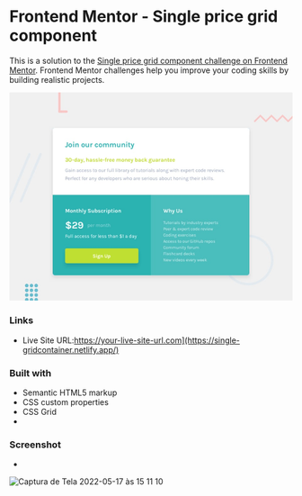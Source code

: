# Frontend Mentor - Single price grid component


This is a solution to the [Single price grid component challenge on Frontend Mentor](https://www.frontendmentor.io/challenges/single-price-grid-component-5ce41129d0ff452fec5abbbc). Frontend Mentor challenges help you improve your coding skills by building realistic projects. 

![Design preview for the Single price grid component coding challenge](./design/desktop-preview.jpg)



### Links


- Live Site URL:https://your-live-site-url.com](https://single-gridcontainer.netlify.app/)


### Built with

- Semantic HTML5 markup
- CSS custom properties
- CSS Grid
- 
### Screenshot
- 
![Captura de Tela 2022-05-17 às 15 11 10](https://user-images.githubusercontent.com/105140661/168881360-d66f5d12-88a6-42fd-a689-e3c84614dbe5.png)
